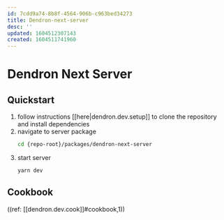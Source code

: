 ```yaml
---
id: 7cdd9a74-8b8f-4564-906b-c963bed34273
title: Dendron-next-server
desc: ''
updated: 1604512307143
created: 1604511741960
---
```


# Dendron Next Server

## Quickstart
1. follow instructions [[here|dendron.dev.setup]] to clone the repository and install dependencies
1. navigate to server package
    ```sh
    cd {repo-root}/packages/dendron-next-server
    ```
1. start server
    ```sh
    yarn dev
    ```

## Cookbook

((ref: [[dendron.dev.cook]]#cookbook,1))
